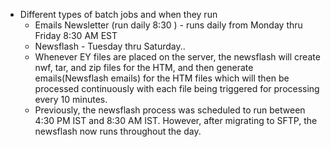  - Different types of batch jobs and when they run
    - Emails Newsletter (run daily 8:30 ) - runs daily from Monday thru Friday 8:30 AM EST
    - Newsflash - Tuesday thru Saturday.. 
    - Whenever EY files are placed on the server, the newsflash will create nwf, tar, and zip files for the HTM, and then generate emails(Newsflash emails) for the HTM files which will then be processed continuously with each file being triggered for processing every 10 minutes.
    - Previously, the newsflash process was scheduled to run between 4:30 PM IST and 8:30 AM IST. However, after migrating to SFTP, the newsflash now runs throughout the day.